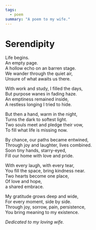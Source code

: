 ```yaml
---
tags:
  - poem
summary: "A poem to my wife."
---
```


# Serendipity

Life begins.  
An empty page.  
A hollow echo on an barren stage.  
We wander through the quiet air,  
Unsure of what awaits us there.  

With work and study, I filled the days,  
But purpose wanes in fading haze.  
An emptiness remained inside,  
A restless longing I tried to hide.  

But then a hand, warm in the night,  
Turns the dark to softest light.  
Two souls meet and pledge their vow,  
To fill what life is missing now.  

By chance, our paths became entwined,  
Through joy and laughter, lives combined.  
Soon tiny hands, starry-eyed,  
Fill our home with love and pride.  

With every laugh, with every tear,  
You fill the space, bring kindness near.  
Two hearts become one place,  
Of love and hope,  
a shared embrace.  

My gratitude grows deep and wide,  
For every moment, side by side.  
Through joy, sorrow, pain, persistence,  
You bring meaning to my existence.  

*Dedicated to my loving wife.*
